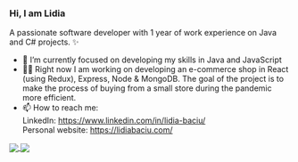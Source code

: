 ### Hi, I am Lidia

A passionate software developer with 1 year of work experience on Java and C# projects. ✨

- 🌱 I’m currently focused on developing my skills in Java and JavaScript 
- 🐱‍💻 Right now I am working on developing an e-commerce shop in React (using Redux), Express, Node & MongoDB. The goal of the project is to make the process of buying from a small store during the pandemic more efficient.
- 📫 How to reach me: <br>
  LinkedIn: https://www.linkedin.com/in/lidia-baciu/ <br>
  Personal website: https://lidiabaciu.com/ 
  
<a href="https://lidiabaciu.com/">
  <img align="center" src="https://github-readme-stats.vercel.app/api?username=LidiaBaciu&count_private=true" />
</a>
<a href="https://lidiabaciu.com/">
  <img align="center" src="https://github-readme-stats.vercel.app/api/top-langs/?username=LidiaBaciu&layout=compact" />
</a>
